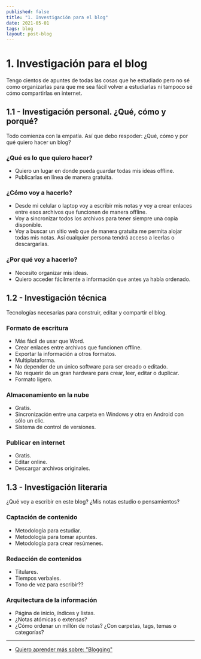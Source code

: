 ```yaml
---
published: false
title: "1. Investigación para el blog"
date: 2021-05-01
tags: blog
layout: post-blog
---
```


# 1. Investigación para el blog
Tengo cientos de apuntes de todas las cosas que he estudiado pero no sé como organizarlas para que me sea fácil volver a estudiarlas ni tampoco sé cómo compartirlas en internet.

## 1.1 - Investigación personal. ¿Qué, cómo y porqué?

Todo comienza con la empatía. Así que debo respoder: ¿Qué, cómo y por qué quiero hacer un blog?

### ¿Qué es lo que quiero hacer?

- Quiero un lugar en donde pueda guardar todas mis ideas offline.
- Publicarlas en línea de manera gratuita.

### ¿Cómo voy a hacerlo?

- Desde mi celular o laptop voy a escribir mis notas y voy a crear enlaces entre esos archivos que funcionen de manera offline.
- Voy a sincronizar todos los archivos para tener siempre una copia disponible.
- Voy a buscar un sitio web que de manera gratuita me permita alojar todas mis notas. Así cualquier persona tendrá acceso a leerlas o descargarlas.

### ¿Por qué voy a hacerlo?

- Necesito organizar mis ideas.
- Quiero acceder fácilmente a información que antes ya había ordenado.

## 1.2 - Investigación técnica

Tecnologías necesarias para construir, editar y compartir el blog.

### Formato de escritura

- Más fácil de usar que Word.
- Crear enlaces entre archivos que funcionen offline.
- Exportar la información a otros formatos.
- Multiplataforma.
- No depender de un único software para ser creado o editado.
- No requerir de un gran hardware para crear, leer, editar o duplicar.
- Formato ligero.

### Almacenamiento en la nube

- Gratis.
- Sincronización entre una carpeta en Windows y otra en Android con sólo un clic.
- Sistema de control de versiones.

### Publicar en internet

- Gratis.
- Editar online.
- Descargar archivos originales.

## 1.3 - Investigación literaria

¿Qué voy a escribir en este blog? ¿Mis notas estudio o pensamientos?

### Captación de contenido

- Metodología para estudiar.
- Metodología para tomar apuntes.
- Metodología para crear resúmenes.

### Redacción de contenidos

- Titulares.
- Tiempos verbales.
- Tono de voz para escribir??

### Arquitectura de la información

- Página de inicio, índices y listas.
- ¿Notas atómicas o extensas?
- ¿Cómo ordenar un millón de notas? ¿Con carpetas, tags, temas o categorías?

---

- [Quiero aprender más sobre: "Blogging"](../00/blog)